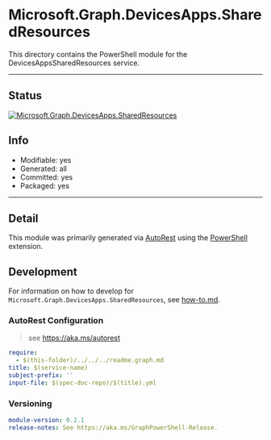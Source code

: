 <!-- region Generated -->
# Microsoft.Graph.DevicesApps.SharedResources
This directory contains the PowerShell module for the DevicesAppsSharedResources service.

---
## Status
[![Microsoft.Graph.DevicesApps.SharedResources](https://img.shields.io/powershellgallery/v/Microsoft.Graph.DevicesApps.SharedResources.svg?style=flat-square&label=Microsoft.Graph.DevicesApps.SharedResources "Microsoft.Graph.DevicesApps.SharedResources")](https://www.powershellgallery.com/packages/Microsoft.Graph.DevicesApps.SharedResources/)

## Info
- Modifiable: yes
- Generated: all
- Committed: yes
- Packaged: yes

---
## Detail
This module was primarily generated via [AutoRest](https://github.com/Azure/autorest) using the [PowerShell](https://github.com/Azure/autorest.powershell) extension.

## Development
For information on how to develop for `Microsoft.Graph.DevicesApps.SharedResources`, see [how-to.md](how-to.md).
<!-- endregion -->

### AutoRest Configuration

> see https://aka.ms/autorest

``` yaml
require:
  - $(this-folder)/../../../readme.graph.md
title: $(service-name)
subject-prefix: ''
input-file: $(spec-doc-repo)/$(title).yml
```
### Versioning

``` yaml
module-version: 0.2.1
release-notes: See https://aka.ms/GraphPowerShell-Release.
```
